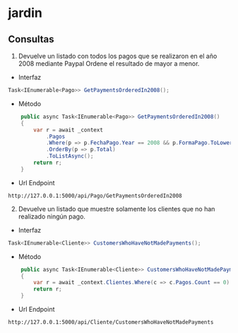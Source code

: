# jardin

## Consultas

1. Devuelve un listado con todos los pagos que se realizaron en el año 2008 mediante Paypal Ordene el resultado de mayor a menor.

- Interfaz 
```csharp
Task<IEnumerable<Pago>> GetPaymentsOrderedIn2008();
```

- Método
```csharp
    public async Task<IEnumerable<Pago>> GetPaymentsOrderedIn2008()
    {
        var r = await _context
            .Pagos
            .Where(p => p.FechaPago.Year == 2008 && p.FormaPago.ToLower() == "paypal")
            .OrderBy(p => p.Total)
            .ToListAsync();
        return r;
    }
```
- Url Endpoint
```code
http://127.0.0.1:5000/api/Pago/GetPaymentsOrderedIn2008
```

2. Devuelve un listado que muestre solamente los clientes que no han realizado ningún pago.

- Interfaz 
```csharp
Task<IEnumerable<Cliente>> CustomersWhoHaveNotMadePayments();
```

- Método
```csharp
    public async Task<IEnumerable<Cliente>> CustomersWhoHaveNotMadePayments()
    {
        var r = await _context.Clientes.Where(c => c.Pagos.Count == 0).ToListAsync();
        return r;
    }
```
- Url Endpoint
```code
http://127.0.0.1:5000/api/Cliente/CustomersWhoHaveNotMadePayments
```
